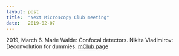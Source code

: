 ```yaml
---
layout: post
title:  "Next Microscopy Club meeting"
date:   2019-02-07    
---
```

2019, March 6.
Marie Walde: Confocal detectors. Nikita Vladimirov: Deconvolution for dummies. [mClub page](https://preibischlab.mdc-berlin.de/microscopy-club/)

